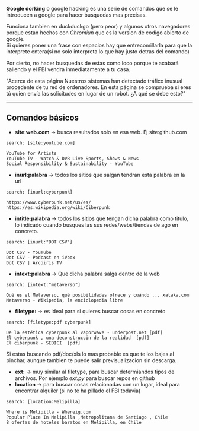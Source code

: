 

**Google dorking** o google hacking es una serie de comandos que se le introducen a google para hacer busquedas mas precisas. 

Funciona tambien en duckduckgo (pero peor) y algunos otros navegadores porque estan hechos con *Chromiun* que es la version de codigo abierto de google.  
Si quieres poner una frase con espacios hay que entrecomillarla para que la interprete entera(si no solo interpreta lo que hay justo detras del comando)

Por cierto, no hacer busquedas de estas como loco porque te acabará saliendo y el FBI vendra inmediatamente a tu casa.

"Acerca de esta página
Nuestros sistemas han detectado tráfico inusual procedente de tu red de ordenadores. 
En esta página se comprueba si eres tú quien envía las solicitudes en lugar de un robot. ¿A qué se debe esto?"

--------------------------------------------------------

## Comandos básicos

 - **site:web.com** -> busca resultados solo en esa web.  Ej site:github.com

```
search: [site:youtube.com]

YouTube for Artists
YouTube TV - Watch & DVR Live Sports, Shows & News
Social Responsibility & Sustainability - YouTube
```

 - **inurl:palabra** -> todos los sitios que salgan tendran esta palabra en la url
```
search: [inurl:cyberpunk]

https://www.cyberpunk.net/us/es/
https://es.wikipedia.org/wiki/Ciberpunk
```

 - **intitle:palabra** -> todos los sitios que tengan dicha palabra como titulo, lo indicado cuando busques las sus redes/webs/tiendas de ago en concreto.
```
search: [inurl:"DOT CSV"]

Dot CSV - YouTube
Dot CSV - Podcast en iVoox
Dot CSV | Arcoiris TV
```

 - **intext:palabra** -> Que dicha palabra salga dentro de la web
```
search: [intext:"metaverso"]

Qué es el Metaverso, qué posibilidades ofrece y cuándo ... xataka.com
Metaverso - Wikipedia, la enciclopedia libre
```
 - **filetype:** -> es ideal para si quieres buscar cosas en concreto

```
search: [filetype:pdf cyberpunk]

De la estética cyberpunk al vaporwave - underpost.net [pdf]
El cyberpunk , una deconstruccin de la realidad  [pdf]
El ciberpunk - SEDICI  [pdf]
```
Si estas buscando pdf/doc/xls lo mas probable es que te los bajes al pinchar, aunque tambien te puede salir previsualizacion sin descarga.

 - **ext:** -> muy similar al filetype, para buscar determiandos tipos de archivos. Por ejemplo *ext:py* para buscar repos en github
 - **location** -> para buscar cosas relacionadas con un lugar, ideal para encontrar alquiler (si no te ha pillado el FBI todavia)

```
search: [location:Melipilla]

Where is Melipilla - Whereig.com
Popular Place In Melipilla ,Metropolitana de Santiago , Chile
8 ofertas de hoteles baratos en Melipilla, en Chile
```















